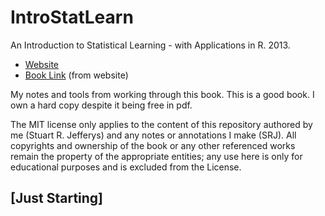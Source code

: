 # IntroStatLearn

An Introduction to Statistical Learning - with Applications in R. 2013.

* [Website](http://faculty.marshall.usc.edu/gareth-james/ISL/)
* [Book Link](http://faculty.marshall.usc.edu/gareth-james/ISL/ISLR%20Seventh%20Printing.pdf) (from website)

My notes and tools from working through this book. This is a good book. I own a hard copy despite it being free in pdf.

The MIT license only applies to the content of this repository authored by me (Stuart R. Jefferys) and any notes or annotations I make (SRJ). All copyrights and ownership of the book or any other referenced works remain the property of the appropriate entities; any use here is only for educational purposes and is excluded from the License.

## [Just Starting]
